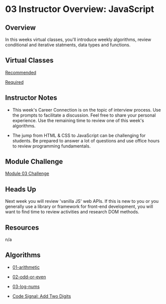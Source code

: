 # 03 Instructor Overview: JavaScript

## Overview

In this weeks virtual classes, you'll introduce weekly algorithms, review conditional and iterative statments, data types and functions. 

## Virtual Classes

[Recommended](./03.1-RECOMMENDED.md)

[Required](./03.2-REQUIRED.md)

## Instructor Notes

* This week's Career Connection is on the topic of interview process. Use the prompts to facilitate a discussion. Feel free to share your personal experience. Use the remaining time to review one of this week's algorithms. 

* The jump from HTML & CSS to JavaScript can be challenging for students. Be prepared to answer a lot of questions and use office hours to review programming fundamentals. 


## Module Challenge

[Module 03 Challenge](../../01-Class-Content/03-JavaScript/02-Challenge)

## Heads Up

Next week you will review 'vanilla JS' web APIs. If this is new to you or you generally use a library or framework for front-end development, you will want to find time to review activities and research DOM methods. 

## Resources

n/a

## Algorithms

  * [01-arithmetic](../../../01-Class-Content/03-JavaScript/03-Algorithms/01-arithmetic)

  * [02-odd-or-even](../../../01-Class-Content/03-JavaScript/03-Algorithms/02-odd-or-even)

  * [03-log-nums](../../../01-Class-Content/03-JavaScript/03-Algorithms/03-log-nums)

  * [Code Signal: Add Two Digits](https://app.codesignal.com/public-test/a2kjXwqf8v7vnGnks/7hyvjF58AaTiQW)